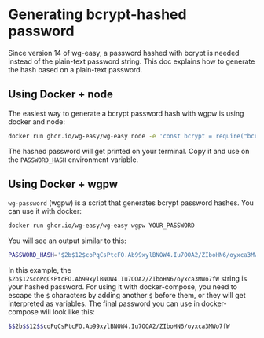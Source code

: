 # Generating bcrypt-hashed password

Since version 14 of wg-easy, a password hashed with bcrypt is needed instead of the plain-text password string. This doc explains how to generate the hash based on a plain-text password.

## Using Docker + node

The easiest way to generate a bcrypt password hash with wgpw is using docker and node:

```sh
docker run ghcr.io/wg-easy/wg-easy node -e 'const bcrypt = require("bcryptjs"); const hash = bcrypt.hashSync("YOUR_PASSWORD", 10); console.log(hash.replace(/\$/g, "$$$$"));'
```

The hashed password will get printed on your terminal. Copy it and use on the `PASSWORD_HASH` environment variable.

## Using Docker + wgpw

`wg-password` (wgpw) is a script that generates bcrypt password hashes. You can use it with docker:

```sh
docker run ghcr.io/wg-easy/wg-easy wgpw YOUR_PASSWORD
```

You will see an output similar to this:

```sh
PASSWORD_HASH='$2b$12$coPqCsPtcFO.Ab99xylBNOW4.Iu7OOA2/ZIboHN6/oyxca3MWo7fW'
```

In this example, the `$2b$12$coPqCsPtcFO.Ab99xylBNOW4.Iu7OOA2/ZIboHN6/oyxca3MWo7fW` string is your hashed password. For using it with docker-compose, you need to escape the `$` characters by adding another `$` before them, or they will get interpreted as variables. The final password you can use in docker-compose will look like this:

```sh
$$2b$$12$$coPqCsPtcFO.Ab99xylBNOW4.Iu7OOA2/ZIboHN6/oyxca3MWo7fW
```
